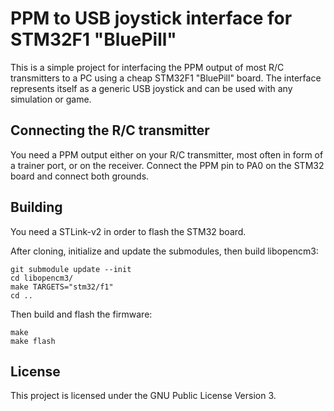 # PPM to USB joystick interface for STM32F1 "BluePill"
This is a simple project for interfacing the PPM output of most R/C transmitters to a PC using a cheap STM32F1 "BluePill" board. The interface represents itself as a generic USB joystick and can be used with any simulation or game.

## Connecting the R/C transmitter
You need a PPM output either on your R/C transmitter, most often in form of a trainer port, or on the receiver. Connect the PPM pin to PA0 on the STM32 board and connect both grounds.

## Building
You need a STLink-v2 in order to flash the STM32 board.

After cloning, initialize and update the submodules, then build libopencm3:
```
git submodule update --init
cd libopencm3/
make TARGETS="stm32/f1"
cd ..
```

Then build and flash the firmware:
```
make
make flash
```

## License
This project is licensed under the GNU Public License Version 3.

